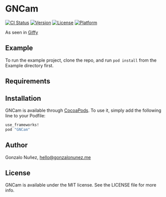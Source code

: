 # GNCam

[![CI Status](http://img.shields.io/travis/gonzalonunez/GNCam.svg?style=flat)](https://travis-ci.org/gonzalonunez/GNCam)
[![Version](https://img.shields.io/cocoapods/v/GNCam.svg?style=flat)](http://cocoapods.org/pods/GNCam)
[![License](https://img.shields.io/cocoapods/l/GNCam.svg?style=flat)](http://cocoapods.org/pods/GNCam)
[![Platform](https://img.shields.io/cocoapods/p/GNCam.svg?style=flat)](http://cocoapods.org/pods/GNCam)

As seen in [Giffy](https://appsto.re/us/gSgd2.i)

## Example

To run the example project, clone the repo, and run `pod install` from the Example directory first.

## Requirements

## Installation

GNCam is available through [CocoaPods](http://cocoapods.org). To use it, simply add the following line to your Podfile:

```ruby
use_frameworks!
pod "GNCam"
```

## Author

Gonzalo Nuñez, hello@gonzalonunez.me

## License

GNCam is available under the MIT license. See the LICENSE file for more info.
